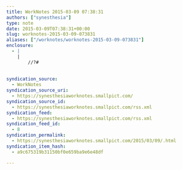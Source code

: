 ```yaml
---
title: WorkNotes 2015-03-09 07:38:31
authors: ["synesthesia"]
type: note
date: 2015-03-09T07:38:31+00:00
slug: worknotes-2015-03-09-073831 
aliases: ["/worknotes/worknotes-2015-03-09-073831"]
enclosure:
  - |
    |
        //?#
        
        
syndication_source:
  - WorkNotes
syndication_source_uri:
  - https://synesthesiaworknotes.smallpict.com/
syndication_source_id:
  - https://synesthesiaworknotes.smallpict.com/rss.xml
syndication_feed:
  - https://synesthesiaworknotes.smallpict.com/rss.xml
syndication_feed_id:
  - 8
syndication_permalink:
  - https://synesthesiaworknotes.smallpict.com/2015/03/09/.html
syndication_item_hash:
  - a9c675319b31150bf0e659ba9e6e48df

---
```

